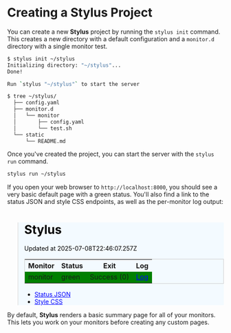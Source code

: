 # Creating a **Stylus** Project

You can create a new **Stylus** project by running the `stylus init` command. This creates a new directory with a default configuration and a `monitor.d` directory with a single monitor test.

```bash session
$ stylus init ~/stylus
Initializing directory: "~/stylus"...
Done!

Run `stylus "~/stylus"` to start the server

$ tree ~/stylus/
  ├── config.yaml
  ├── monitor.d
  │   └── monitor
  │       ├── config.yaml
  │       └── test.sh
  └── static
      └── README.md
```

Once you've created the project, you can start the server with the `stylus run` command.

```bash
stylus run ~/stylus
```

If you open your web browser to `http://localhost:8000`, you should see a
very basic default page with a green status. You'll also find a link to the
status JSON and style CSS endpoints, as well as the per-monitor log output:

<blockquote style="background-color: #f3faff !important; color: black !important;">
<h1 style="color: black !important;">Stylus</h1>
<p>Updated at 2025-07-08T22:46:07.257Z</p>
<table style="border: 1px solid #ccc; border-collapse: collapse;">
    <tbody><tr>
        <th>Monitor</th>
        <th>Status</th>
        <th>Exit</th>
        <th>Log</th>
    </tr>
    <tr data-monitor-id="monitor" style="background-color: green;">
        <td>monitor</td>
        <td>green</td>
        <td>Success (0)</td>
        <td><a style="color: blue; text-decoration: underline;">Log</a></td>
    </tr>
</tbody></table>
<ul>
    <li><a style="color: blue; text-decoration: underline;">Status JSON</a></li>
    <li><a style="color: blue; text-decoration: underline;">Style CSS</a></li>
</ul>
</blockquote>

By default, **Stylus** renders a basic summary page for all of your monitors. This lets you work on your monitors before creating any custom pages.

